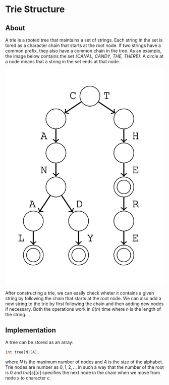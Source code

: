 # Trie Structure

## About

A trie is a rooted tree that maintains a set of strings. Each string in the set is tored as a character chain that starts at the root node. If two strings have a common prefix, they also have a common chain in the tree. As an example, the image below contains the set _$\{$CANAL, CANDY, THE, THERE$\}$_. A circle at a node means that a string in the set ends at that node.

![Image](resources/trie/ex.png)

After constructing a trie, we can easily check wheter it contains a given string by following the chain that starts at the root node. We can also add a new string to the trie by first following the chain and then adding new nodes if necessary. Both the operations work in $\theta(n)$ time where $n$ is the length of the string.

## Implementation

A tree can be stored as an array:

```cpp
int tree[N][A];
```

where $N$ is the maximum number of nodes and $A$ is the size of the alphabet. Trie nodes are number as $0, 1, 2, ...$ in such a way that the number of the root is $0$ and $trie[s][c]$ specifies the next node in the chain when we move from node $s$ to character $c$.
